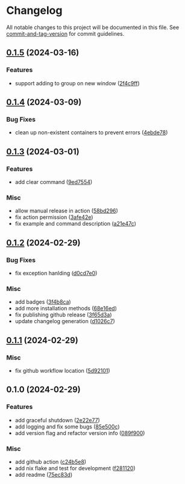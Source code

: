 # Changelog

All notable changes to this project will be documented in this file. See [commit-and-tag-version](https://github.com/absolute-version/commit-and-tag-version) for commit guidelines.

## [0.1.5](https://github.com/DCsunset/i3-focus-group/compare/v0.1.4...v0.1.5) (2024-03-16)


### Features

* support adding to group on new window ([2f4c9ff](https://github.com/DCsunset/i3-focus-group/commit/2f4c9ffa04ff366851bb1838ea848589ce88bb66))

## [0.1.4](https://github.com/DCsunset/i3-focus-group/compare/v0.1.3...v0.1.4) (2024-03-09)


### Bug Fixes

* clean up non-existent containers to prevent errors ([4ebde78](https://github.com/DCsunset/i3-focus-group/commit/4ebde78c859aa7ca505d5207c726dcfdf28fbd3d))

## [0.1.3](https://github.com/DCsunset/i3-focus-group/compare/v0.1.2...v0.1.3) (2024-03-01)


### Features

* add clear command ([9ed7554](https://github.com/DCsunset/i3-focus-group/commit/9ed755487e36f776f7f612f23b5477d7d08bcc87))


### Misc

* allow manual release in action ([58bd296](https://github.com/DCsunset/i3-focus-group/commit/58bd2967334f9bc48e017133bfcbf1e2993357ec))
* fix action permission ([3afe42e](https://github.com/DCsunset/i3-focus-group/commit/3afe42eb13bde471faa6e60b1834a9ed90bc8c1b))
* fix example and command description ([a21e47c](https://github.com/DCsunset/i3-focus-group/commit/a21e47ce543f4ac5fea85900dae6334e93130628))

## [0.1.2](https://github.com/DCsunset/i3-focus-group/compare/v0.1.1...v0.1.2) (2024-02-29)


### Bug Fixes

* fix exception hanlding ([d0cd7e0](https://github.com/DCsunset/i3-focus-group/commit/d0cd7e02fdfb87fd635c738f2a364dc10449c966))


### Misc

* add badges ([3f4b8ca](https://github.com/DCsunset/i3-focus-group/commit/3f4b8cafd62b0ede32140c0559c4d591a4fa281b))
* add more installation methods ([68e16ed](https://github.com/DCsunset/i3-focus-group/commit/68e16ed9edf90e0c3745d8b0280aab08927f8a1c))
* fix publishing github release ([3f65d3a](https://github.com/DCsunset/i3-focus-group/commit/3f65d3adaf7d3dc0c45700ec9cba374597860f1b))
* update changelog generation ([d1026c7](https://github.com/DCsunset/i3-focus-group/commit/d1026c7a97a2248e34ba9320d617cce2379889af))

## [0.1.1](https://github.com/DCsunset/i3-focus-group/compare/v0.1.0...v0.1.1) (2024-02-29)


### Misc

* fix github workflow location ([5d92101](https://github.com/DCsunset/i3-focus-group/commit/5d92101ecfb9dbffbd8cbe6733d1600db08140e9))

## 0.1.0 (2024-02-29)


### Features

* add graceful shutdown ([2e22e77](https://github.com/DCsunset/i3-focus-group/commit/2e22e777df00af20c01a51f201caef1bab57ebc6))
* add logging and fix some bugs ([85e500c](https://github.com/DCsunset/i3-focus-group/commit/85e500c8a858dd060b74eaf08ab21206aeac504d))
* add version flag and refactor version info ([089f900](https://github.com/DCsunset/i3-focus-group/commit/089f900db444bf9096611f8521b14326fe35cb27))


### Misc

* add github action ([c24b5e8](https://github.com/DCsunset/i3-focus-group/commit/c24b5e877a3d52cc198924753b83f14d5c8c2a58))
* add nix flake and test for development ([f281120](https://github.com/DCsunset/i3-focus-group/commit/f2811201c4a3a115afa4b140c6d35076e9be2983))
* add readme ([75ec83d](https://github.com/DCsunset/i3-focus-group/commit/75ec83dab438abc53a6afd78282bd42d5da62122))
